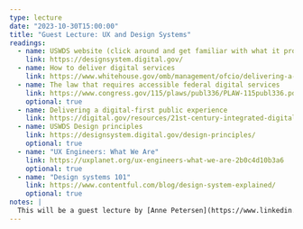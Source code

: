 ```yaml
---
type: lecture
date: "2023-10-30T15:00:00"
title: "Guest Lecture: UX and Design Systems"
readings:
  - name: USWDS website (click around and get familiar with what it provides)
    link: https://designsystem.digital.gov/
  - name: How to deliver digital services
    link: https://www.whitehouse.gov/omb/management/ofcio/delivering-a-digital-first-public-experience/
  - name: The law that requires accessible federal digital services
    link: https://www.congress.gov/115/plaws/publ336/PLAW-115publ336.pdf
    optional: true
  - name: Delivering a digital-first public experience
    link: https://digital.gov/resources/21st-century-integrated-digital-experience-act/
  - name: USWDS Design principles
    link: https://designsystem.digital.gov/design-principles/
    optional: true
  - name: "UX Engineers: What We Are"
    link: https://uxplanet.org/ux-engineers-what-we-are-2b0c4d10b3a6
    optional: true
  - name: "Design systems 101"
    link: https://www.contentful.com/blog/design-system-explained/
    optional: true
notes: |
  This will be a guest lecture by [Anne Petersen](https://www.linkedin.com/in/annepetersen/). Bring questions related to UX, design systems, working for the federal government, or anything else you can think of! The last three optional readings are background if you aren't familiar with what UX is or what a design system is.
---
```

